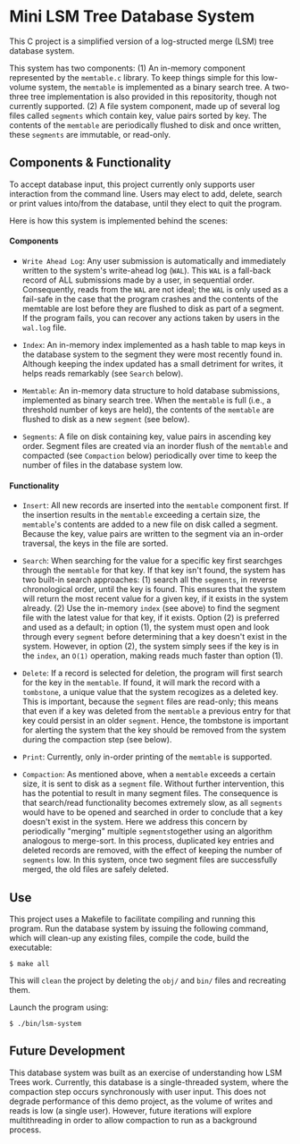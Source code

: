 # Mini LSM Tree Database System

This C project is a simplified version of a log-structed merge (LSM) tree database system. 

This system has two components: 
(1) An in-memory component represented by the `memtable.c` library. To keep things simple for this low-volume system, the `memtable` is implemented as a binary search tree. A two-three tree implementation is also provided in this repositority, though not currently supported. 
(2) A file system component, made up of several log files called `segments` which contain key, value pairs sorted by key. The contents of the `memtable` are periodically flushed to disk and once written, these `segments` are immutable, or read-only.

## Components & Functionality 

To accept database input, this project currently only supports user interaction from the command line. Users may elect to add, delete, search or print values into/from the database, until they elect to quit the program.

Here is how this system is implemented behind the scenes: 

#### Components

* `Write Ahead Log`: Any user submission is automatically and immediately written to the system's write-ahead log (`WAL`). This `WAL` is a fall-back record of ALL submissions made by a user, in sequential order. Consequently, reads from the `WAL` are not ideal; the `WAL` is only used as a fail-safe in the case that the program crashes and the contents of the memtable are lost before they are flushed to disk as part of a segment. If the program fails, you can recover any actions taken by users in the `wal.log` file. 

* `Index`: An in-memory index implemented as a hash table to map keys in the database system to the segment they were most recently found in.  Although keeping the index updated has a small detriment for writes, it helps reads remarkably (see `Search` below).

* `Memtable`: An in-memory data structure to hold database submissions, implemented as binary search tree. When the `memtable` is full (i.e., a threshold number of keys are held), the contents of the `memtable` are flushed to disk as a new `segment` (see below). 

* `Segments`: A file on disk containing key, value pairs in ascending key order. Segment files are created via an inorder flush of the `memtable` and compacted (see `Compaction` below) periodically over time to keep the number of files in the database system low.

#### Functionality

* `Insert`: All new records are inserted into the `memtable` component first. If the insertion results in the `memtable` exceeding a certain size, the `memtable`'s contents are added to a new file on disk called a segment. Because the key, value pairs are written to the segment via an in-order traversal, the keys in the file are sorted.

* `Search`: When searching for the value for a specific key first searchges through the `memtable` for that key.  If that key isn't found, the system has two built-in search approaches: (1) search all the `segments`, in reverse chronological order, until the key is found. This ensures that the system will return the most recent value for a given key, if it exists in the system already. (2) Use the in-memory `index` (see above) to find the segment file with the latest value for that key, if it exists. Option (2) is preferred and used as a default; in option (1), the system must open and look through every `segment` before determining that a key doesn't exist in the system. However, in option (2), the system simply sees if the key is in the `index`, an `O(1)` operation, making reads much faster than option (1).

* `Delete`: If a record is selected for deletion, the program will first search for the key in the `memtable`. If found, it will mark the record with a `tombstone`, a unique value that the system recogizes as a deleted key. This is important, because the `segment` files are read-only; this means that even if a key was deleted from the `memtable` a previous entry for that key could persist in an older `segment`. Hence, the tombstone is important for alerting the system that the key should be removed from the system during the compaction step (see below). 

* `Print`: Currently, only in-order printing of the `memtable` is supported. 

* `Compaction`: As mentioned above, when a `memtable` exceeds a certain size, it is sent to disk as a `segment` file. Without further intervention, this has the potential to result in many segment files. The consequence is that search/read functionality becomes extremely slow, as all `segments` would have to be opened and searched in order to conclude that a key doesn't exist in the system. Here we address this concern by periodically "merging" multiple `segments`together using an algorithm analogous to merge-sort. In this process, duplicated key entries and deleted records are removed, with the effect of keeping the number of `segments` low. In this system, once two segment files are successfully merged, the old files are safely deleted.

## Use

This project uses a Makefile to facilitate compiling and running this program. Run the database system by issuing the following command, which will clean-up any existing files, compile the code, build the executable:

```
$ make all
```
This will `clean` the project by deleting the `obj/` and `bin/` files and recreating them.

Launch the program using:

```
$ ./bin/lsm-system
```

## Future Development

This database system was built as an exercise of understanding how LSM Trees work. Currently, this database is a single-threaded system, where the compaction step occurs synchronously with user input. This does not degrade performance of this demo project, as the volume of writes and reads is low (a single user). However, future iterations will explore multithreading in order to allow compaction to run as a background process.

